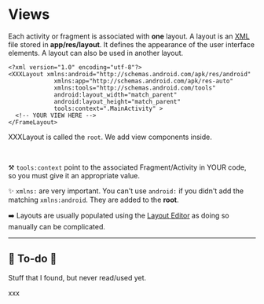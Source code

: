 # Views

<div class="row row-cols-md-2"><div>

Each activity or fragment is associated with **one** layout. A layout is an [XML](/programming-languages/others/data/xml.md) file stored in **app/res/layout**. It defines the appearance of the user interface elements. A layout can also be used in another layout.

```
<?xml version="1.0" encoding="utf-8"?>
<XXXLayout xmlns:android="http://schemas.android.com/apk/res/android"
             xmlns:app="http://schemas.android.com/apk/res-auto"
             xmlns:tools="http://schemas.android.com/tools"
             android:layout_width="match_parent"
             android:layout_height="match_parent"
             tools:context=".MainActivity" >
  <!-- YOUR VIEW HERE -->
</FrameLayout>
```
</div><div>

XXXLayout is called the `root`. We add view components inside.

<br>

⚒️ `tools:context` point to the associated Fragment/Activity in YOUR code, so you must give it an appropriate value.

✨ `xmlns:` are very important. You can't use `android:` if you didn't add the matching `xmlns:android`. They are added to the **root**.

➡️ Layouts are usually populated using the [Layout Editor](../tools/and/index.md) as doing so manually can be complicated.
</div></div>

<hr class="sep-both">

## 👻 To-do 👻

Stuff that I found, but never read/used yet.

<div class="row row-cols-md-2"><div>

xxx
</div><div>


</div></div>